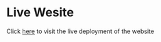 
# Live Wesite
Click [here](https://chatbox-app-qdyx.onrender.com/) to visit the live deployment of the website 
